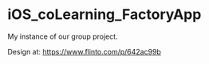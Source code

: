 iOS_coLearning_FactoryApp
=========================

My instance of our group project.

Design at: https://www.flinto.com/p/642ac99b
